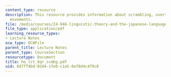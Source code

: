 ```yaml
---
content_type: resource
description: This resource provides information about scrambling, overt and covert
  movements.
file: /media/courses/24-946-linguistic-theory-and-the-japanese-language-fall-2004/8d7ff4bd02441fe0c1a50af8d4c4f9c8_ho_lct_8qr_scmbg.pdf
file_type: application/pdf
learning_resource_types:
- Lecture Notes
ocw_type: OCWFile
parent_title: Lecture Notes
parent_type: CourseSection
resourcetype: Document
title: ho_lct_8qr_scmbg.pdf
uid: 8d7ff4bd-0244-1fe0-c1a5-0af8d4c4f9c8
---
```

